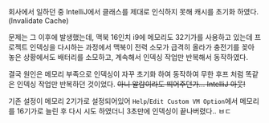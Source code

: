 회사에서 일하던 중 IntelliJ에서 클래스를 제대로 인식하지 못해 캐시를 초기화 하였다. (Invalidate Cache)

문제는 그 이후에 발생했는데, 맥북 16인치 i9에 메모리도 32기가를 사용하고 있는데 프로젝트 인덱싱을 다시하는 과정에서 맥북이 전력 소모가 급격히 올라가 충전기를 꽂아 놓은 상황에서도 배터리를 소모하고, 계속해서 인덱싱 작업만 반복해서 동작하였다.

결국 원인은 메모리 부족으로 인덱싱이 자꾸 초기화 하여 동작하여 무한 후프 처럼 똑같은 인덱싱 작업만 반복하던 것이었다. ~~아니 알람이라도 띄어주던가... IntelliJ 아웃!~~

기존 설정이 메모리 2기가로 설정되어있어 `Help`/`Edit Custom VM Option`에서 메모리를 16기가로 늘린 후 다시 시도 하였더니 3초만에 인덱싱이 끝나버렸다.. ㅂㄷ
